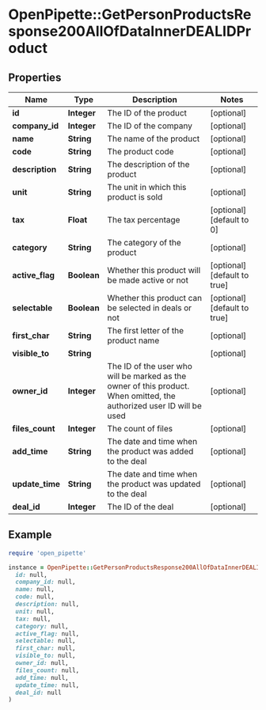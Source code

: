 # OpenPipette::GetPersonProductsResponse200AllOfDataInnerDEALIDProduct

## Properties

| Name | Type | Description | Notes |
| ---- | ---- | ----------- | ----- |
| **id** | **Integer** | The ID of the product | [optional] |
| **company_id** | **Integer** | The ID of the company | [optional] |
| **name** | **String** | The name of the product | [optional] |
| **code** | **String** | The product code | [optional] |
| **description** | **String** | The description of the product | [optional] |
| **unit** | **String** | The unit in which this product is sold | [optional] |
| **tax** | **Float** | The tax percentage | [optional][default to 0] |
| **category** | **String** | The category of the product | [optional] |
| **active_flag** | **Boolean** | Whether this product will be made active or not | [optional][default to true] |
| **selectable** | **Boolean** | Whether this product can be selected in deals or not | [optional][default to true] |
| **first_char** | **String** | The first letter of the product name | [optional] |
| **visible_to** | **String** |  | [optional] |
| **owner_id** | **Integer** | The ID of the user who will be marked as the owner of this product. When omitted, the authorized user ID will be used | [optional] |
| **files_count** | **Integer** | The count of files | [optional] |
| **add_time** | **String** | The date and time when the product was added to the deal | [optional] |
| **update_time** | **String** | The date and time when the product was updated to the deal | [optional] |
| **deal_id** | **Integer** | The ID of the deal | [optional] |

## Example

```ruby
require 'open_pipette'

instance = OpenPipette::GetPersonProductsResponse200AllOfDataInnerDEALIDProduct.new(
  id: null,
  company_id: null,
  name: null,
  code: null,
  description: null,
  unit: null,
  tax: null,
  category: null,
  active_flag: null,
  selectable: null,
  first_char: null,
  visible_to: null,
  owner_id: null,
  files_count: null,
  add_time: null,
  update_time: null,
  deal_id: null
)
```

